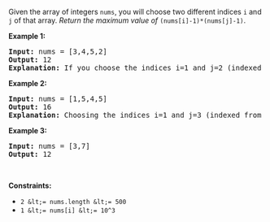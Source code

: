 Given the array of integers `` nums ``, you will choose two different indices `` i `` and `` j `` of that array. _Return the maximum value of_ `` (nums[i]-1)*(nums[j]-1) ``.
&nbsp;

__Example 1:__

<pre>
<strong>Input:</strong> nums = [3,4,5,2]
<strong>Output:</strong> 12 
<strong>Explanation:</strong> If you choose the indices i=1 and j=2 (indexed from 0), you will get the maximum value, that is, (nums[1]-1)*(nums[2]-1) = (4-1)*(5-1) = 3*4 = 12. 
</pre>

__Example 2:__

<pre>
<strong>Input:</strong> nums = [1,5,4,5]
<strong>Output:</strong> 16
<strong>Explanation:</strong> Choosing the indices i=1 and j=3 (indexed from 0), you will get the maximum value of (5-1)*(5-1) = 16.
</pre>

__Example 3:__

<pre>
<strong>Input:</strong> nums = [3,7]
<strong>Output:</strong> 12
</pre>

&nbsp;

__Constraints:__

*   `` 2 &lt;= nums.length &lt;= 500 ``
*   `` 1 &lt;= nums[i] &lt;= 10^3 ``